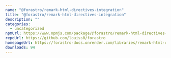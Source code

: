 ```yaml
---
name: "@forastro/remark-html-directives-integration"
title: "@forastro/remark-html-directives-integration"
description: ""
categories:
  - uncategorized
npmUrl: https://www.npmjs.com/package/@forastro/remark-html-directives-integration
repoUrl: https://github.com/louiss0/forastro
homepageUrl: https://forastro-docs.onrender.com/libraries/remark-html-directives
downloads: 94
---
```

